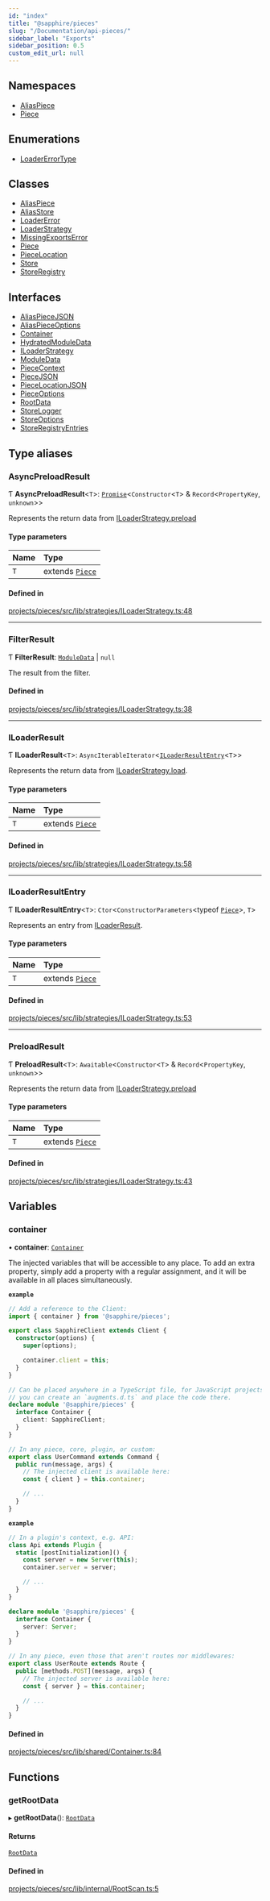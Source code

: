 ```yaml
---
id: "index"
title: "@sapphire/pieces"
slug: "/Documentation/api-pieces/"
sidebar_label: "Exports"
sidebar_position: 0.5
custom_edit_url: null
---
```


## Namespaces

- [AliasPiece](namespaces/AliasPiece)
- [Piece](namespaces/Piece)

## Enumerations

- [LoaderErrorType](enums/LoaderErrorType)

## Classes

- [AliasPiece](classes/AliasPiece)
- [AliasStore](classes/AliasStore)
- [LoaderError](classes/LoaderError)
- [LoaderStrategy](classes/LoaderStrategy)
- [MissingExportsError](classes/MissingExportsError)
- [Piece](classes/Piece)
- [PieceLocation](classes/PieceLocation)
- [Store](classes/Store)
- [StoreRegistry](classes/StoreRegistry)

## Interfaces

- [AliasPieceJSON](interfaces/AliasPieceJSON)
- [AliasPieceOptions](interfaces/AliasPieceOptions)
- [Container](interfaces/Container)
- [HydratedModuleData](interfaces/HydratedModuleData)
- [ILoaderStrategy](interfaces/ILoaderStrategy)
- [ModuleData](interfaces/ModuleData)
- [PieceContext](interfaces/PieceContext)
- [PieceJSON](interfaces/PieceJSON)
- [PieceLocationJSON](interfaces/PieceLocationJSON)
- [PieceOptions](interfaces/PieceOptions)
- [RootData](interfaces/RootData)
- [StoreLogger](interfaces/StoreLogger)
- [StoreOptions](interfaces/StoreOptions)
- [StoreRegistryEntries](interfaces/StoreRegistryEntries)

## Type aliases

### AsyncPreloadResult

Ƭ **AsyncPreloadResult**<`T`\>: [`Promise`](https://developer.mozilla.org/en-US/docs/Web/JavaScript/Reference/Global_Objects/Promise)<`Constructor`<`T`\> & `Record`<`PropertyKey`, `unknown`\>\>

Represents the return data from [ILoaderStrategy.preload](interfaces/ILoaderStrategy#preload)

#### Type parameters

| Name | Type |
| :------ | :------ |
| `T` | extends [`Piece`](classes/Piece) |

#### Defined in

[projects/pieces/src/lib/strategies/ILoaderStrategy.ts:48](https://github.com/sapphiredev/pieces/blob/04481a2/src/lib/strategies/ILoaderStrategy.ts#L48)

___

### FilterResult

Ƭ **FilterResult**: [`ModuleData`](interfaces/ModuleData) \| ``null``

The result from the filter.

#### Defined in

[projects/pieces/src/lib/strategies/ILoaderStrategy.ts:38](https://github.com/sapphiredev/pieces/blob/04481a2/src/lib/strategies/ILoaderStrategy.ts#L38)

___

### ILoaderResult

Ƭ **ILoaderResult**<`T`\>: `AsyncIterableIterator`<[`ILoaderResultEntry`](#iloaderresultentry)<`T`\>\>

Represents the return data from [ILoaderStrategy.load](interfaces/ILoaderStrategy#load).

#### Type parameters

| Name | Type |
| :------ | :------ |
| `T` | extends [`Piece`](classes/Piece) |

#### Defined in

[projects/pieces/src/lib/strategies/ILoaderStrategy.ts:58](https://github.com/sapphiredev/pieces/blob/04481a2/src/lib/strategies/ILoaderStrategy.ts#L58)

___

### ILoaderResultEntry

Ƭ **ILoaderResultEntry**<`T`\>: `Ctor`<`ConstructorParameters`<typeof [`Piece`](classes/Piece)\>, `T`\>

Represents an entry from [ILoaderResult](#iloaderresult).

#### Type parameters

| Name | Type |
| :------ | :------ |
| `T` | extends [`Piece`](classes/Piece) |

#### Defined in

[projects/pieces/src/lib/strategies/ILoaderStrategy.ts:53](https://github.com/sapphiredev/pieces/blob/04481a2/src/lib/strategies/ILoaderStrategy.ts#L53)

___

### PreloadResult

Ƭ **PreloadResult**<`T`\>: `Awaitable`<`Constructor`<`T`\> & `Record`<`PropertyKey`, `unknown`\>\>

Represents the return data from [ILoaderStrategy.preload](interfaces/ILoaderStrategy#preload)

#### Type parameters

| Name | Type |
| :------ | :------ |
| `T` | extends [`Piece`](classes/Piece) |

#### Defined in

[projects/pieces/src/lib/strategies/ILoaderStrategy.ts:43](https://github.com/sapphiredev/pieces/blob/04481a2/src/lib/strategies/ILoaderStrategy.ts#L43)

## Variables

### container

• **container**: [`Container`](interfaces/Container)

The injected variables that will be accessible to any place. To add an extra property, simply add a property with a
regular assignment, and it will be available in all places simultaneously.

**`example`**
```typescript
// Add a reference to the Client:
import { container } from '@sapphire/pieces';

export class SapphireClient extends Client {
  constructor(options) {
    super(options);

    container.client = this;
  }
}

// Can be placed anywhere in a TypeScript file, for JavaScript projects,
// you can create an `augments.d.ts` and place the code there.
declare module '@sapphire/pieces' {
  interface Container {
    client: SapphireClient;
  }
}

// In any piece, core, plugin, or custom:
export class UserCommand extends Command {
  public run(message, args) {
    // The injected client is available here:
    const { client } = this.container;

    // ...
  }
}
```

**`example`**
```typescript
// In a plugin's context, e.g. API:
class Api extends Plugin {
  static [postInitialization]() {
    const server = new Server(this);
    container.server = server;

    // ...
  }
}

declare module '@sapphire/pieces' {
  interface Container {
    server: Server;
  }
}

// In any piece, even those that aren't routes nor middlewares:
export class UserRoute extends Route {
  public [methods.POST](message, args) {
    // The injected server is available here:
    const { server } = this.container;

    // ...
  }
}
```

#### Defined in

[projects/pieces/src/lib/shared/Container.ts:84](https://github.com/sapphiredev/pieces/blob/04481a2/src/lib/shared/Container.ts#L84)

## Functions

### getRootData

▸ **getRootData**(): [`RootData`](interfaces/RootData)

#### Returns

[`RootData`](interfaces/RootData)

#### Defined in

[projects/pieces/src/lib/internal/RootScan.ts:5](https://github.com/sapphiredev/pieces/blob/04481a2/src/lib/internal/RootScan.ts#L5)
